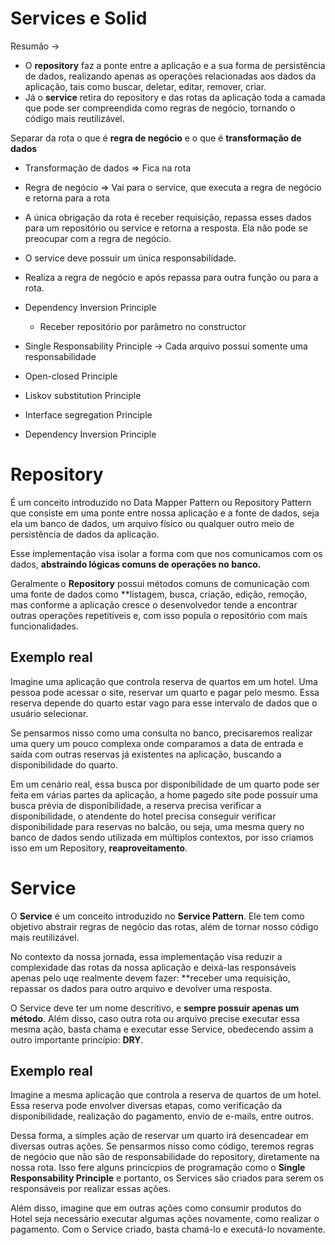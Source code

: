 # Services e Solid

Resumão ->
- O **repository** faz a ponte entre a aplicação e a sua forma de persistência de dados, realizando apenas as operações relacionadas aos dados da aplicação, tais como buscar, deletar, editar, remover, criar.
- Já o **service** retira do repository e das rotas da aplicação toda a camada que pode ser compreendida como regras de negócio, tornando o código mais reutilizável.

Separar da rota o que é **regra de negócio** e o que é **transformação de dados**


- Transformação de dados => Fica na rota
- Regra de negócio => Vai para o service, que executa a regra de negócio e retorna para a rota

- A única obrigação da rota é receber requisição, repassa esses dados para um repositório ou service e retorna a resposta. Ela não pode se preocupar com a regra de negócio.

- O service deve possuir um única responsabilidade.
- Realiza a regra de negócio e após repassa para outra função ou para a rota.

- Dependency Inversion Principle
  - Receber repositório por parâmetro no constructor

- Single Responsability Principle -> Cada arquivo possui somente uma responsabilidade
- Open-closed Principle
- Liskov substitution Principle
- Interface segregation Principle
- Dependency Inversion Principle

# Repository
É um conceito introduzido no Data Mapper Pattern ou Repository Pattern que consiste em uma ponte entre nossa aplicação e a fonte de dados, seja ela um banco de dados, um arquivo físico ou qualquer outro meio de persistência de dados da aplicação.

Esse implementação visa isolar a forma com que nos comunicamos com os dados, **abstraindo lógicas comuns de operações no banco.**

Geralmente o **Repository** possui métodos comuns de comunicação com uma fonte de dados como **listagem, busca, criação, edição, remoção, mas conforme a aplicação cresce o desenvolvedor tende a encontrar outras operações repetitíveis e, com isso popula o repositório com mais funcionalidades.

## Exemplo real

Imagine uma aplicação que controla reserva de quartos em um hotel. Uma pessoa pode acessar o site, reservar um quarto e pagar pelo mesmo. Essa reserva depende do quarto estar vago para esse intervalo de dados que o usuário selecionar.

Se pensarmos nisso como uma consulta no banco, precisaremos realizar uma query um pouco complexa onde comparamos a data de entrada e saída com outras reservas já existentes na aplicação, buscando a disponibilidade do quarto.

Em um cenário real, essa busca por disponibilidade de um quarto pode ser feita em várias partes da aplicação, a home pagedo site pode possuir uma busca prévia de disponibilidade, a reserva precisa verificar a disponibilidade, o atendente do hotel precisa conseguir verificar disponibilidade para reservas no balcão, ou seja, uma mesma query no banco de dados sendo utilizada em múltiplos contextos, por isso criamos isso em um Repository, **reaproveitamento**.

# Service

O **Service** é um conceito introduzido no **Service Pattern**. Ele tem como objetivo abstrair regras de negócio das rotas, além de tornar nosso código mais reutilizável.

No contexto da nossa jornada, essa implementação visa reduzir a complexidade das rotas da nossa aplicação e deixá-las responsáveis apenas pelo uqe realmente devem fazer: **receber uma requisição, repassar os dados para outro arquivo e devolver uma resposta.

O Service deve ter um nome descritivo, e **sempre possuir apenas um método**. Além disso, caso outra rota ou arquivo precise executar essa mesma ação, basta chama e executar esse Service, obedecendo assim a outro importante princípio: **DRY**.

## Exemplo real

Imagine a mesma aplicação que controla a reserva de quartos de um hotel. Essa reserva pode envolver diversas etapas, como verificação da disponibilidade, realização do pagamento, envio de e-mails, entre outros.

Dessa forma, a simples ação de reservar um quarto irá desencadear em diversas outras ações. Se pensarmos nisso como código, teremos regras de negócio que não são de responsabilidade do repository, diretamente na nossa rota. Isso fere alguns princícpios de programação como o **Single Responsability Principle** e portanto, os Services são criados para serem os responsáveis por realizar essas ações.

Além disso, imagine que em outras ações como consumir produtos do Hotel seja necessário executar algumas ações novamente, como realizar o pagamento. Com o Service criado, basta chamá-lo e executá-lo novamente.



